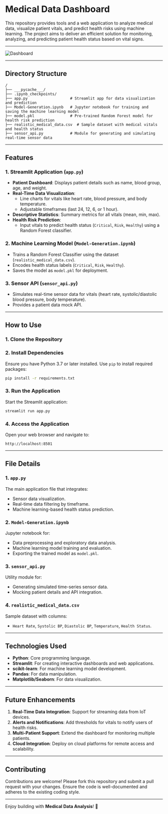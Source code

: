 
# Medical Data Dashboard

This repository provides tools and a web application to analyze medical data, visualize patient vitals, and predict health risks using machine learning. The project aims to deliver an efficient solution for monitoring, analyzing, and predicting patient health status based on vital signs.

---
![Dashboard](https://github.com/user-attachments/assets/322cd7d1-7dd0-40ef-b27f-9a1debe37e1a)

---

## **Directory Structure**
```
/
├── ___pycache___/
├── .ipynb_checkpoints/
├── app.py                   # Streamlit app for data visualization and prediction
├── Model-Generation.ipynb   # Jupyter notebook for training and saving the machine learning model
├── model.pkl                # Pre-trained Random Forest model for health risk prediction
├── realistic_medical_data.csv  # Sample dataset with medical vitals and health status
├── sensor_api.py            # Module for generating and simulating real-time sensor data
```

---

## **Features**
### **1. Streamlit Application (`app.py`)**
- **Patient Dashboard**: Displays patient details such as name, blood group, age, and weight.
- **Real-Time Data Visualization**: 
  - Line charts for vitals like heart rate, blood pressure, and body temperature.
  - Adjustable timeframes (last 24, 12, 6, or 1 hour).
- **Descriptive Statistics**: Summary metrics for all vitals (mean, min, max).
- **Health Risk Prediction**:
  - Input vitals to predict health status (`Critical`, `Risk`, `Healthy`) using a Random Forest classifier.

### **2. Machine Learning Model (`Model-Generation.ipynb`)**
- Trains a Random Forest Classifier using the dataset (`realistic_medical_data.csv`).
- Encodes health status labels (`Critical`, `Risk`, `Healthy`).
- Saves the model as `model.pkl` for deployment.

### **3. Sensor API (`sensor_api.py`)**
- Simulates real-time sensor data for vitals (heart rate, systolic/diastolic blood pressure, body temperature).
- Provides a patient data mock API.

---

## **How to Use**

### **1. Clone the Repository**


### **2. Install Dependencies**
Ensure you have Python 3.7 or later installed. Use `pip` to install required packages:
```bash
pip install -r requirements.txt
```

### **3. Run the Application**
Start the Streamlit application:
```bash
streamlit run app.py
```

### **4. Access the Application**
Open your web browser and navigate to:
```
http://localhost:8501
```

---

## **File Details**

### **1. `app.py`**
The main application file that integrates:
- Sensor data visualization.
- Real-time data filtering by timeframe.
- Machine learning-based health status prediction.

### **2. `Model-Generation.ipynb`**
Jupyter notebook for:
- Data preprocessing and exploratory data analysis.
- Machine learning model training and evaluation.
- Exporting the trained model as `model.pkl`.

### **3. `sensor_api.py`**
Utility module for:
- Generating simulated time-series sensor data.
- Mocking patient details and API integration.

### **4. `realistic_medical_data.csv`**
Sample dataset with columns:
- `Heart Rate`, `Systolic BP`, `Diastolic BP`, `Temperature`, `Health Status`.

---

## **Technologies Used**
- **Python**: Core programming language.
- **Streamlit**: For creating interactive dashboards and web applications.
- **scikit-learn**: For machine learning model development.
- **Pandas**: For data manipulation.
- **Matplotlib/Seaborn**: For data visualization.

---

## **Future Enhancements**
1. **Real-Time Data Integration**: Support for streaming data from IoT devices.
2. **Alerts and Notifications**: Add thresholds for vitals to notify users of health risks.
3. **Multi-Patient Support**: Extend the dashboard for monitoring multiple patients.
4. **Cloud Integration**: Deploy on cloud platforms for remote access and scalability.

---

## **Contributing**
Contributions are welcome! Please fork this repository and submit a pull request with your changes. Ensure the code is well-documented and adheres to the existing coding style.

---

Enjoy building with **Medical Data Analysis**! 🎉



